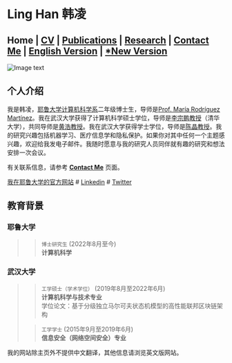 # Ling Han 韩凌
## Home  |  [CV](https://b.linghan.me/CV)  |   [Publications](https://scholar.google.com/citations?user=SLMRZTUAAAAJ&hl=zh-CN)  |  [Research](https://b.linghan.me/research)  |   [Contact Me](https://b.linghan.me/CM)  |  [English Version](https://b.linghan.me/) | [*New Version](https://www.linghan.me/)
![Image text](https://media.licdn.com/dms/image/D4E03AQEfx63xPlLxXQ/profile-displayphoto-shrink_100_100/0/1707767831084?e=1720656000&v=beta&t=mrn24LJqFSGUaguZ6uVTlMfAaDWsB2LsS57-bNayKG8)

## 个人介绍
我是韩凌，[耶鲁大学计算机科学系](https://cpsc.yale.edu)二年级博士生，导师是[Prof. María Rodríguez Martínez](https://medicine.yale.edu/biomedical-informatics-data-science/profile/maria-rodriguezmartinez/)。我在武汉大学获得了计算机科学硕士学位，导师是[李宗鹏教授](https://scholar.google.com/citations?user=UnsBY_AAAAAJ&hl=en)（清华大学），共同导师是[黄浩教授](http://cs.whu.edu.cn/info/1019/2467.htm#)。我在武汉大学获得学士学位，导师是[陈晶教授](https://cse.whu.edu.cn/info/1272/3389.htm)。我的研究兴趣包括机器学习、医疗信息学和隐私保护。如果你对其中任何一个主题感兴趣，欢迎给我发电子邮件。我随时愿意与我的研究人员同伴就有趣的研究和想法安排一次会议。<br>

有关联系信息，请参考 **[Contact Me](https://www.linghan.me/CM)** 页面。


[我在耶鲁大学的官方网站](https://cpsc.yale.edu/people/ling-han) # 
[Linkedin](https://www.linkedin.com/in/ling-han-brian) # 
[Twitter](https://twitter.com/BRIANHANL)<br>

## 教育背景
### 耶鲁大学
>> `博士研究生` (2022年8月至今) <br>
>> **计算机科学**

### 武汉大学
>> `工学硕士（学术学位）` (2019年8月至2022年6月) <br>
>> **计算机科学与技术专业**<br>
>> 学位论文：基于分级独立马尔可夫状态机模型的高性能联邦区块链架构
>
>> `工学学士` (2015年9月至2019年6月) <br>
>> **信息安全（网络空间安全）专业**

我的网站除主页外不提供中文翻译，其他信息请浏览英文版网站。
